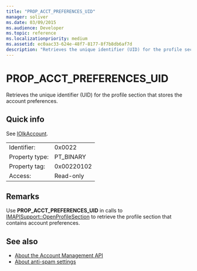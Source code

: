 ```yaml
---
title: "PROP_ACCT_PREFERENCES_UID"
manager: soliver
ms.date: 03/09/2015
ms.audience: Developer
ms.topic: reference
ms.localizationpriority: medium
ms.assetid: ec0aac33-624e-48f7-8177-8f7b8db6af7d
description: "Retrieves the unique identifier (UID) for the profile section that stores the account preferences."
---
```


# PROP_ACCT_PREFERENCES_UID

Retrieves the unique identifier (UID) for the profile section that stores the account preferences. 
  
## Quick info

See [IOlkAccount](iolkaccount.md).
  
|||
|:-----|:-----|
|Identifier:  <br/> |0x0022  <br/> |
|Property type:  <br/> |PT_BINARY  <br/> |
|Property tag:  <br/> |0x00220102  <br/> |
|Access:  <br/> |Read-only  <br/> |
   
## Remarks

Use **PROP_ACCT_PREFERENCES_UID** in calls to [IMAPISupport::OpenProfileSection](https://msdn.microsoft.com/library/cd1fa994-9531-46c4-94e5-505e7f90b884%28Office.15%29.aspx) to retrieve the profile section that contains account preferences. 
  
## See also

- [About the Account Management API](about-the-account-management-api.md)
- [About anti-spam settings](about-anti-spam-settings.md)

